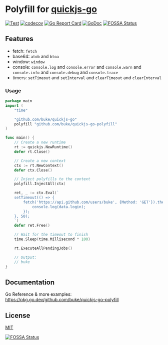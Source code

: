 # Polyfill for [quickjs-go](https://github.com/buke/quickjs-go)

[![Test](https://github.com/buke/quickjs-go-polyfill/workflows/Test/badge.svg)](https://github.com/buke/quickjs-go-polyfill/actions?query=workflow%3ATest)
[![codecov](https://codecov.io/gh/buke/quickjs-go-polyfill/branch/main/graph/badge.svg?token=4r8TboEuuJ)](https://codecov.io/gh/buke/quickjs-go-polyfill)
[![Go Report Card](https://goreportcard.com/badge/github.com/buke/quickjs-go-polyfill)](https://goreportcard.com/report/github.com/buke/quickjs-go-polyfill)
[![GoDoc](https://pkg.go.dev/badge/github.com/buke/quickjs-go-polyfill?status.svg)](https://pkg.go.dev/github.com/buke/quickjs-go-polyfill?tab=doc)
[![FOSSA Status](https://app.fossa.com/api/projects/git%2Bgithub.com%2Fbuke%2Fquickjs-go-polyfill.svg?type=shield)](https://app.fossa.com/projects/git%2Bgithub.com%2Fbuke%2Fquickjs-go-polyfill?ref=badge_shield)

## Features
* fetch: `fetch`
* base64: `atob` and `btoa`
* window: `window`
* console: `console.log` and `console.error` and `console.warn` and `console.info` and `console.debug` and `console.trace`
* timers: `setTimeout` and `setInterval` and `clearTimeout` and `clearInterval`

### Usage
```go
package main
import (
	"time"

	"github.com/buke/quickjs-go"
	polyfill "github.com/buke/quickjs-go-polyfill"
)

func main() {
	// Create a new runtime
	rt := quickjs.NewRuntime()
	defer rt.Close()

	// Create a new context
	ctx := rt.NewContext()
	defer ctx.Close()

	// Inject polyfills to the context
	polyfill.InjectAll(ctx)

	ret, _ := ctx.Eval(`
	setTimeout(() => {
		fetch('https://api.github.com/users/buke', {Method: 'GET'}).then(response => response.json()).then(data => {
			console.log(data.login);
		});
	}, 50);
	`)
	defer ret.Free()

	// Wait for the timeout to finish
	time.Sleep(time.Millisecond * 100)

	rt.ExecuteAllPendingJobs()

	// Output:
	// buke
}
```

## Documentation
Go Reference & more examples: https://pkg.go.dev/github.com/buke/quickjs-go-polyfill

## License
[MIT](./LICENSE)


[![FOSSA Status](https://app.fossa.com/api/projects/git%2Bgithub.com%2Fbuke%2Fquickjs-go-polyfill.svg?type=large)](https://app.fossa.com/projects/git%2Bgithub.com%2Fbuke%2Fquickjs-go-polyfill?ref=badge_large)